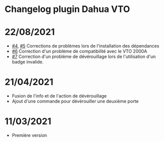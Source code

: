 # Changelog plugin Dahua VTO

# 22/08/2021

- [#4](https://github.com/Paul-DS/jeedom-plugin-dahuavto/issues/4), [#5](https://github.com/Paul-DS/jeedom-plugin-dahuavto/issues/5) Corrections de problèmes lors de l'installation des dépendances
- [#6](https://github.com/Paul-DS/jeedom-plugin-dahuavto/issues/6) Correction d'un problème de compatibilité avec le VTO 2000A
- [#7](https://github.com/Paul-DS/jeedom-plugin-dahuavto/issues/7) Correction d'un problème de dévérouillage lors de l'utilisation d'un badge invalide.

# 21/04/2021

- Fusion de l'info et de l'action de dévérouillage
- Ajout d'une commande pour dévérouiller une deuxième porte

# 11/03/2021

- Première version